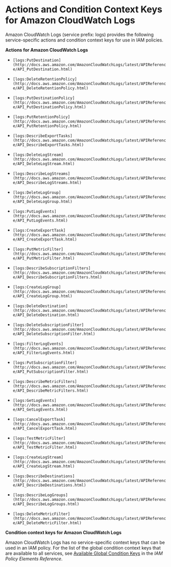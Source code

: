 # Actions and Condition Context Keys for Amazon CloudWatch Logs<a name="list_logs"></a>

Amazon CloudWatch Logs \(service prefix: logs\) provides the following service\-specific actions and condition context keys for use in IAM policies\.

**Actions for Amazon CloudWatch Logs**

+ `[logs:PutDestination](http://docs.aws.amazon.com/AmazonCloudWatchLogs/latest/APIReference/API_PutDestination.html)`

+ `[logs:DeleteRetentionPolicy](http://docs.aws.amazon.com/AmazonCloudWatchLogs/latest/APIReference/API_DeleteRetentionPolicy.html)`

+ `[logs:PutDestinationPolicy](http://docs.aws.amazon.com/AmazonCloudWatchLogs/latest/APIReference/API_PutDestinationPolicy.html)`

+ `[logs:PutRetentionPolicy](http://docs.aws.amazon.com/AmazonCloudWatchLogs/latest/APIReference/API_PutRetentionPolicy.html)`

+ `[logs:DescribeExportTasks](http://docs.aws.amazon.com/AmazonCloudWatchLogs/latest/APIReference/API_DescribeExportTasks.html)`

+ `[logs:DeleteLogStream](http://docs.aws.amazon.com/AmazonCloudWatchLogs/latest/APIReference/API_DeleteLogStream.html)`

+ `[logs:DescribeLogStreams](http://docs.aws.amazon.com/AmazonCloudWatchLogs/latest/APIReference/API_DescribeLogStreams.html)`

+ `[logs:DeleteLogGroup](http://docs.aws.amazon.com/AmazonCloudWatchLogs/latest/APIReference/API_DeleteLogGroup.html)`

+ `[logs:PutLogEvents](http://docs.aws.amazon.com/AmazonCloudWatchLogs/latest/APIReference/API_PutLogEvents.html)`

+ `[logs:CreateExportTask](http://docs.aws.amazon.com/AmazonCloudWatchLogs/latest/APIReference/API_CreateExportTask.html)`

+ `[logs:PutMetricFilter](http://docs.aws.amazon.com/AmazonCloudWatchLogs/latest/APIReference/API_PutMetricFilter.html)`

+ `[logs:DescribeSubscriptionFilters](http://docs.aws.amazon.com/AmazonCloudWatchLogs/latest/APIReference/API_DescribeSubscriptionFilters.html)`

+ `[logs:CreateLogGroup](http://docs.aws.amazon.com/AmazonCloudWatchLogs/latest/APIReference/API_CreateLogGroup.html)`

+ `[logs:DeleteDestination](http://docs.aws.amazon.com/AmazonCloudWatchLogs/latest/APIReference/API_DeleteDestination.html)`

+ `[logs:DeleteSubscriptionFilter](http://docs.aws.amazon.com/AmazonCloudWatchLogs/latest/APIReference/API_DeleteSubscriptionFilter.html)`

+ `[logs:FilterLogEvents](http://docs.aws.amazon.com/AmazonCloudWatchLogs/latest/APIReference/API_FilterLogEvents.html)`

+ `[logs:PutSubscriptionFilter](http://docs.aws.amazon.com/AmazonCloudWatchLogs/latest/APIReference/API_PutSubscriptionFilter.html)`

+ `[logs:DescribeMetricFilters](http://docs.aws.amazon.com/AmazonCloudWatchLogs/latest/APIReference/API_DescribeMetricFilters.html)`

+ `[logs:GetLogEvents](http://docs.aws.amazon.com/AmazonCloudWatchLogs/latest/APIReference/API_GetLogEvents.html)`

+ `[logs:CancelExportTask](http://docs.aws.amazon.com/AmazonCloudWatchLogs/latest/APIReference/API_CancelExportTask.html)`

+ `[logs:TestMetricFilter](http://docs.aws.amazon.com/AmazonCloudWatchLogs/latest/APIReference/API_TestMetricFilter.html)`

+ `[logs:CreateLogStream](http://docs.aws.amazon.com/AmazonCloudWatchLogs/latest/APIReference/API_CreateLogStream.html)`

+ `[logs:DescribeDestinations](http://docs.aws.amazon.com/AmazonCloudWatchLogs/latest/APIReference/API_DescribeDestinations.html)`

+ `[logs:DescribeLogGroups](http://docs.aws.amazon.com/AmazonCloudWatchLogs/latest/APIReference/API_DescribeLogGroups.html)`

+ `[logs:DeleteMetricFilter](http://docs.aws.amazon.com/AmazonCloudWatchLogs/latest/APIReference/API_DeleteMetricFilter.html)`

**Condition context keys for Amazon CloudWatch Logs**

Amazon CloudWatch Logs has no service\-specific context keys that can be used in an IAM policy\. For the list of the global condition context keys that are available to all services, see [Available Global Condition Keys](reference_policies_condition-keys.md#AvailableKeys) in the *IAM Policy Elements Reference*\.